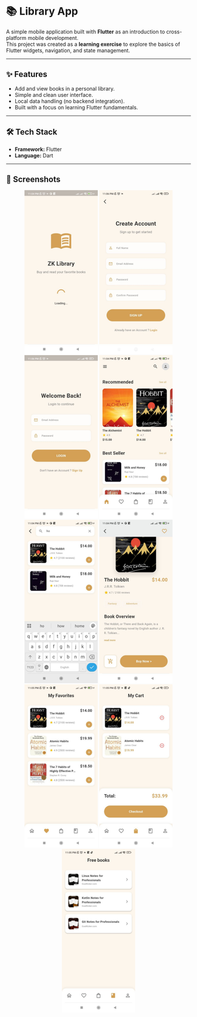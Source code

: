 # 📚 Library App

A simple mobile application built with **Flutter** as an introduction to cross-platform mobile development.  
This project was created as a **learning exercise** to explore the basics of Flutter widgets, navigation, and state management.

---

## ✨ Features
- Add and view books in a personal library.  
- Simple and clean user interface.  
- Local data handling (no backend integration).  
- Built with a focus on learning Flutter fundamentals.

---

## 🛠️ Tech Stack
- **Framework:** Flutter  
- **Language:** Dart  

---

## 📸 Screenshots

<p align="center">
  <img src="https://github.com/z-Pearlina/Library-App/blob/main/screenshots/pic1.jpg" width="200" />
  <img src="https://github.com/z-Pearlina/Library-App/blob/main/screenshots/pic2.jpg" width="200" />
  <img src="https://github.com/z-Pearlina/Library-App/blob/main/screenshots/pic3.jpg" width="200" />
  <img src="https://github.com/z-Pearlina/Library-App/blob/main/screenshots/pic4.jpg" width="200" />
  <img src="https://github.com/z-Pearlina/Library-App/blob/main/screenshots/pic5.jpg" width="200" />
  <img src="https://github.com/z-Pearlina/Library-App/blob/main/screenshots/pic6.jpg" width="200" />
  <img src="https://github.com/z-Pearlina/Library-App/blob/main/screenshots/pic7.jpg" width="200" />
  <img src="https://github.com/z-Pearlina/Library-App/blob/main/screenshots/pic8.jpg" width="200" />
  <img src="https://github.com/z-Pearlina/Library-App/blob/main/screenshots/pic9.jpg" width="200" />
</p>
